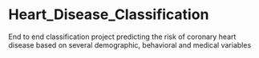 # Heart_Disease_Classification
End to end classification project predicting the risk of coronary heart disease based on several demographic, behavioral and medical variables 
